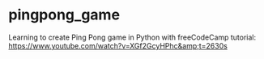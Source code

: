 # pingpong_game
Learning to create Ping Pong game in Python with freeCodeCamp tutorial: https://www.youtube.com/watch?v=XGf2GcyHPhc&amp;t=2630s
